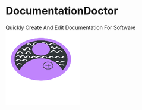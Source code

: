# DocumentationDoctor
Quickly Create And Edit Documentation For Software
<img src="https://raw.githubusercontent.com/BoundlessFate/DocuDoctor/main/assets/DocumentationDoctor.svg" alt="Alt text" width="200" height="200">
